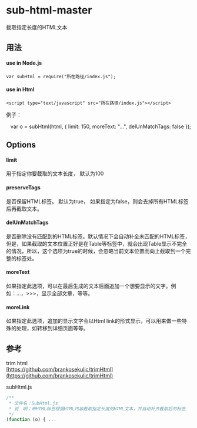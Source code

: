 # sub-html-master
截取指定长度的HTML文本

## 用法
#### use in Node.js
    var subHtml = require("所在路径/index.js");

#### use in Html
    <script type="text/javascript" src="所在路径/index.js"></script>
例子： 

    var o = subHtml(html, { limit: 150, moreText: "...", delUnMatchTags: false });
    
## Options
#### limit
用于指定你要截取的文本长度， 默认为100  
#### preserveTags
是否保留HTML标签。 默认为true， 如果指定为false，则会去掉所有HTML标签后再截取文本。
#### delUnMatchTags
是否删除没有匹配到的HTML标签。默认情况下会自动补全未匹配的HTML标签，但是，如果截取的文本位置正好是在Table等标签中，就会出现Table显示不完全的情况，所以，这个选项为true的时候，会忽略当前文本位置而向上截取到一个完整的标签处。
#### moreText
如果指定此选项，可以在最后生成的文本后面追加一个想要显示的文字。例如：...，>>>，显示全部文章，等等。
#### moreLink
如果指定此选项，追加的显示文字会以Html link的形式显示，可以用来做一些特殊的处理，如转移到详细页面等等。

## 参考
trim html  
[https://github.com/brankosekulic/trimHtml](https://github.com/brankosekulic/trimHtml)

subHtml.js
````javascript
/**
 * 文件名：SubHtml.js
 * 说　明：带HTML标签根据HTML内容截取指定长度的HTML文本，并自动补齐截取后的标签
 */
(function (o) { ...
````

